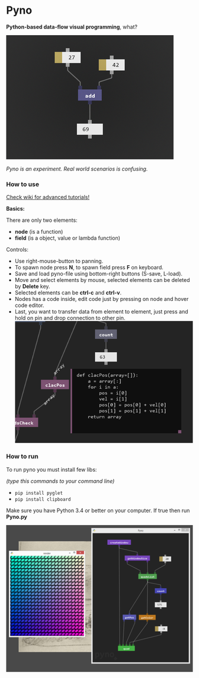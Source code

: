 # Pyno
**Python-based data-flow visual programming**, what?

![Pyno](screenshots/start.png)

*Pyno is an experiment. Real world scenarios is confusing.*

### How to use

[Check wiki for advanced tutorials!](https://github.com/honix/Pyno/wiki)

**Basics:**

There are only two elements:
- **node** (is a function)
- **field** (is a object, value or lambda function)

Controls:
- Use right-mouse-button to panning.
- To spawn node press **N**, to spawn field press **F** on keyboard.
- Save and load pyno-file using bottom-right buttons (S-save, L-load).
- Move and select elements by mouse, selected elements can be deleted by **Delete** key.
- Selected elements can be **ctrl-c** and **ctrl-v**.
- Nodes has a code inside, edit code just by pressing on node and hover code editor.
- Last, you want to transfer data from element to element, just press and hold on pin and drop connection to other pin.
![Pyno](screenshots/edit.png)

### How to run
To run pyno you must install few libs:

*(type this commands to your command line)*

* ```pip install pyglet```
* ```pip install clipboard```

Make sure you have Python 3.4 or better on your computer. If true then run **Pyno.py**

![Pyno](screenshots/mass_render.png)
